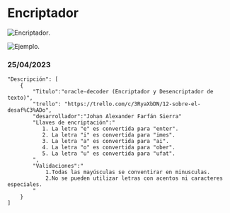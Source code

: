 # Encriptador
![Encriptador](https://github.com/JohanFarfan25/oracle-decoder/assets/71784239/7fe8d7da-867c-4b17-8738-839a421a9808).

![Ejemplo](https://github.com/JohanFarfan25/oracle-decoder/assets/71784239/2835ce19-22fd-465c-9e0b-435c4e3644a8).


### 25/04/2023
```
"Descripción": [
    {
        "Titulo":"oracle-decoder (Encriptador y Desencriptador de texto)",
        "trello": "https://trello.com/c/3RyaXbDN/12-sobre-el-desaf%C3%ADo",
        "desarrollador":"Johan Alexander Farfán Sierra"
        "Llaves de encriptación":"
           1. La letra "e" es convertida para "enter".
           2. La letra "i" es convertida para "imes".
           3. La letra "a" es convertida para "ai".           
           4. La letra "o" es convertida para "ober".
           5. La letra "u" es convertida para "ufat".
        ",
        "Validaciones":"
            1.Todas las mayúsculas se conventirar en minusculas.
            2.No se pueden utilizar letras con acentos ni caracteres especiales.
        "
    }
]
```

